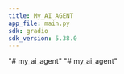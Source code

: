 ```yaml
---
title: My_AI_AGENT
app_file: main.py
sdk: gradio
sdk_version: 5.38.0
---
```

"# my_ai_agent" 
"# my_ai_agent" 
